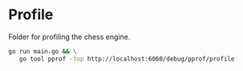 # Profile

Folder for profiling the chess engine.

```bash
go run main.go && \
   go tool pprof -top http://localhost:6060/debug/pprof/profile
```
